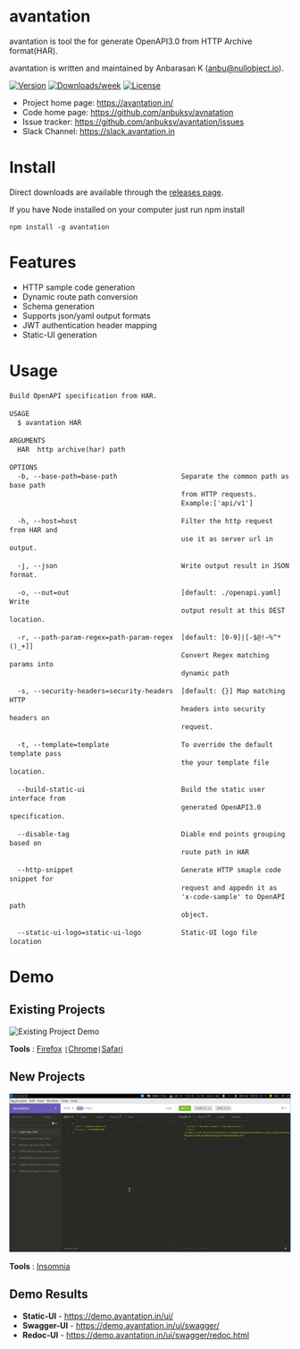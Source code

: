 # avantation

avantation is tool the for generate OpenAPI3.0 from HTTP Archive format(HAR).

avantation is written and maintained by Anbarasan K (anbu@nullobject.io).

[![Version](https://img.shields.io/npm/v/avantation.svg)](https://npmjs.org/package/avantation) [![Downloads/week](https://img.shields.io/npm/dw/avantation.svg)](https://npmjs.org/package/avantation) [![License](https://img.shields.io/npm/l/avantation.svg)](https://github.com/anbuksv/avantation/blob/master/package.json)

- Project home page: https://avantation.in/
- Code home page: https://github.com/anbuksv/avnatation
- Issue tracker: https://github.com/anbuksv/avantation/issues
- Slack Channel: https://slack.avantation.in

# Install

Direct downloads are available through the [releases page](https://github.com/anbuksv/avantation/releases/latest).

If you have Node installed on your computer just run npm install

```
npm install -g avantation
```

# Features

- HTTP sample code generation
- Dynamic route path conversion
- Schema generation
- Supports json/yaml output formats
- JWT authentication header mapping
- Static-UI generation

# Usage

```sh-session
Build OpenAPI specification from HAR.

USAGE
  $ avantation HAR

ARGUMENTS
  HAR  http archive(har) path

OPTIONS
  -b, --base-path=base-path                Separate the common path as base path
                                           from HTTP requests.
                                           Example:['api/v1']

  -h, --host=host                          Filter the http request from HAR and
                                           use it as server url in output.

  -j, --json                               Write output result in JSON format.

  -o, --out=out                            [default: ./openapi.yaml] Write
                                           output result at this DEST location.

  -r, --path-param-regex=path-param-regex  [default: [0-9]|[-$@!~%^*()_+]]
                                           Convert Regex matching params into
                                           dynamic path

  -s, --security-headers=security-headers  [default: {}] Map matching HTTP
                                           headers into security headers on
                                           request.

  -t, --template=template                  To override the default template pass
                                           the your template file location.

  --build-static-ui                        Build the static user interface from
                                           generated OpenAPI3.0 specification.

  --disable-tag                            Diable end points grouping based on
                                           route path in HAR

  --http-snippet                           Generate HTTP smaple code snippet for
                                           request and appedn it as
                                           'x-code-sample' to OpenAPI path
                                           object.

  --static-ui-logo=static-ui-logo          Static-UI logo file location

```

# Demo

## Existing Projects

![Existing Project Demo](demo/Existing_Project_Demo.gif)


__Tools__  :  [Firefox](https://www.mozilla.org/en-US/firefox/new/) `|`[Chrome](https://www.google.com/chrome/)`|`[Safari](https://www.apple.com/safari/)

## New Projects

![New Project Demo](demo/New_Project_Demo.gif)

__Tools__ : [Insomnia](https://insomnia.rest/download/)
## Demo Results

- **Static-UI** - https://demo.avantation.in/ui/
- **Swagger-UI** - https://demo.avantation.in/ui/swagger/
- **Redoc-UI** - https://demo.avantation.in/ui/swagger/redoc.html
